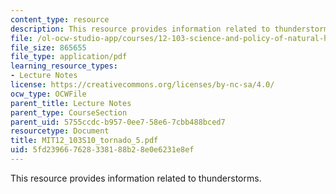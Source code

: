 ```yaml
---
content_type: resource
description: This resource provides information related to thunderstorms.
file: /ol-ocw-studio-app/courses/12-103-science-and-policy-of-natural-hazards-spring-2010/5fd239667628338188b28e0e6231e8ef_MIT12_103S10_tornado_5.pdf
file_size: 865655
file_type: application/pdf
learning_resource_types:
- Lecture Notes
license: https://creativecommons.org/licenses/by-nc-sa/4.0/
ocw_type: OCWFile
parent_title: Lecture Notes
parent_type: CourseSection
parent_uid: 5755ccdc-b957-0ee7-58e6-7cbb488bced7
resourcetype: Document
title: MIT12_103S10_tornado_5.pdf
uid: 5fd23966-7628-3381-88b2-8e0e6231e8ef
---
```

This resource provides information related to thunderstorms.